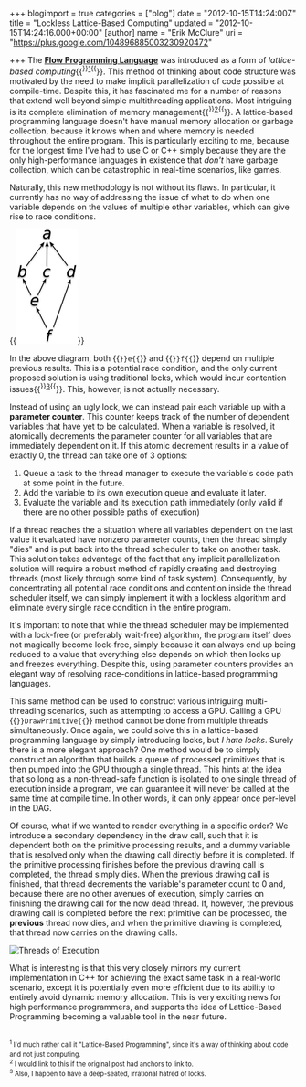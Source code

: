+++
blogimport = true
categories = ["blog"]
date = "2012-10-15T14:24:00Z"
title = "Lockless Lattice-Based Computing"
updated = "2012-10-15T14:24:16.000+00:00"
[author]
name = "Erik McClure"
uri = "https://plus.google.com/104896885003230920472"

+++
The **[Flow Programming Language](http://www.flowlang.net/p/solving-multicore-dilemma.html)** was introduced as a form of *lattice-based computing*{{<sup>}}<a href="#f1">1</a>{{</sup>}}. This method of thinking about code structure was motivated by the need to make implicit parallelization of code possible at compile-time. Despite this, it has fascinated me for a number of reasons that extend well beyond simple multithreading applications. Most intriguing is its complete elimination of memory management{{<sup>}}<a href="#f2">2</a>{{</sup>}}. A lattice-based programming language doesn't have manual memory allocation or garbage collection, because it knows when and where memory is needed throughout the entire program. This is particularly exciting to me, because for the longest time I've had to use C or C++ simply because they are the only high-performance languages in existence that *don't* have garbage collection, which can be catastrophic in real-time scenarios, like games.

Naturally, this new methodology is not without its flaws. In particular, it currently has no way of addressing the issue of what to do when one variable depends on the values of multiple other variables, which can give rise to race conditions.

{{<img style="text-align:center;" src="/img/Flow-DAG.png" alt="Flow DAG" >}}

In the above diagram, both {{<code>}}e{{</code>}} and {{<code>}}f{{</code>}} depend on multiple previous results. This is a potential race condition, and the only current proposed solution is using traditional locks, which would incur contention issues{{<sup>}}<a href="#f3">3</a>{{</sup>}}. This, however, is not actually necessary. 

Instead of using an ugly lock, we can instead pair each variable up with a **parameter counter**. This counter keeps track of the number of dependent variables that have yet to be calculated. When a variable is resolved, it atomically decrements the parameter counter for all variables that are immediately dependent on it. If this atomic decrement results in a value of exactly 0, the thread can take one of 3 options:

 1. Queue a task to the thread manager to execute the variable's code path at some point in the future.
 1. Add the variable to its own execution queue and evaluate it later.
 1. Evaluate the variable and its execution path immediately (only valid if there are no other possible paths of execution)

If a thread reaches the a situation where all variables dependent on the last value it evaluated have nonzero parameter counts, then the thread simply "dies" and is put back into the thread scheduler to take on another task. This solution takes advantage of the fact that any implicit parallelization solution will require a robust method of rapidly creating and destroying threads (most likely through some kind of task system). Consequently, by concentrating all potential race conditions and contention inside the thread scheduler itself, we can simply implement it with a lockless algorithm and eliminate every single race condition in the entire program.

It's important to note that while the thread scheduler may be implemented with a lock-free (or preferably wait-free) algorithm, the program itself does not magically become lock-free, simply because it can always end up being reduced to a value that everything else depends on which then locks up and freezes everything. Despite this, using parameter counters provides an elegant way of resolving race-conditions in lattice-based programming languages.

This same method can be used to construct various intriguing multi-threading scenarios, such as attempting to access a GPU. Calling a GPU {{<code>}}DrawPrimitive{{</code>}} method cannot be done from multiple threads simultaneously. Once again, we could solve this in a lattice-based programming language by simply introducing locks, but *I hate locks*. Surely there is a more elegant approach? One method would be to simply construct an algorithm that builds a queue of processed primitives that is then pumped into the GPU through a single thread. This hints at the idea that so long as a non-thread-safe function is isolated to one single thread of execution inside a program, we can guarantee it will never be called at the same time at compile time. In other words, it can only appear once per-level in the DAG.

Of course, what if we wanted to render everything in a specific order? We introduce a secondary dependency in the draw call, such that it is dependent both on the primitive processing results, and a dummy variable that is resolved only when the drawing call directly before it is completed. If the primitive processing finishes before the previous drawing call is completed, the thread simply dies. When the previous drawing call is finished, that thread decrements the variable's parameter count to 0 and, because there are no other avenues of execution, simply carries on finishing the drawing call for the now dead thread. If, however, the previous drawing call is completed before the next primitive can be processed, the **previous** thread now dies, and when the primitive drawing is completed, that thread now carries on the drawing calls.

<img src="http://imageshack.us/a/img11/8155/threadprogression2.png" alt="Threads of Execution" />

What is interesting is that this very closely mirrors my current implementation in C++ for achieving the exact same task in a real-world scenario, except it is potentially even more efficient due to its ability to entirely avoid dynamic memory allocation. This is very exciting news for high performance programmers, and supports the idea of Lattice-Based Programming becoming a valuable tool in the near future.

<span style="font-size:80%">
<br/><sup><a name="f1">1</a></sup> I'd much rather call it "Lattice-Based Programming", since it's a way of thinking about code and not just computing.
<br/><sup><a name="f2">2</a></sup> I would link to this if the original post had anchors to link to.
<br/><sup><a name="f3">3</a></sup> Also, I happen to have a deep-seated, irrational hatred of locks.
</span>
